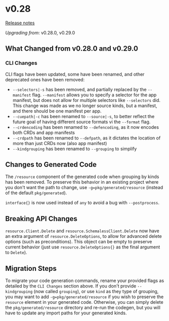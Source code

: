 # v0.28

[Release notes](https://github.com/grafana/grafana-app-sdk/releases/tag/v0.30.0)

*Upgrading from*: v0.28.0, v0.29.0

## What Changed from v0.28.0 and v0.29.0

### CLI Changes

CLI flags have been updated, some have been renamed, and other deprecated ones have been removed:
* `--selectors|-s` has been removed, and partially replaced by the `--manifest` flag. `--manifest` allows you to specify a selector for the app manifest, but does not allow for multiple selectors like `--selectors` did. This change was made as we no longer source kinds, but a manifest, and there should be one manifest per app.
* `--cuepath|-c` has been renamed to `--source|-s`, to better reflect the future goal of having different source formats vi the `--format` flag.
* `--crdencoding` has been renamed to `--defencoding`, as it now encodes both CRDs and app manifests
* `--crdpath` has been renamed to `--defpath`, as it dictates the location of more than just CRDs now (also app manifest)
* `--kindgrouping` has been renamed to `--grouping` to simplify

## Changes to Generated Code

The `/resource` component of the generated code when grouping by kinds has been removed. To preserve this behavior in an existing project where you don't want the path to change, use `-g=pkg/generated/resource` (instead of the default `pkg/generated`).

`interface{}` is now used instead of `any` to avoid a bug with `--postprocess`.

## Breaking API Changes

`resource.Client.Delete` and `resource.SchemalessClient.Delete` now have an extra argument of `resource.DeleteOptions`, to allow for advanced delete options (such as preconditions). This object can be empty to preserve current behavior (just use `resource.DeleteOptions{}` as the final argument to `Delete`).

## Migration Steps

To migrate your code generation commands, rename your provided flags as detailed by the `CLI Changes` section above. 
If you don't provide `--kindgrouping` (now called `grouping`), or use `kind` as they type of grouping, 
you may want to add `-g=pkg/generated/resource` if you wish to preserve the `resource` element in your generated code. 
Otherwise, you can simply delete the `pkg/generated/resource` directory and re-run the codegen, but you will have to update 
any import paths for your generated kinds.